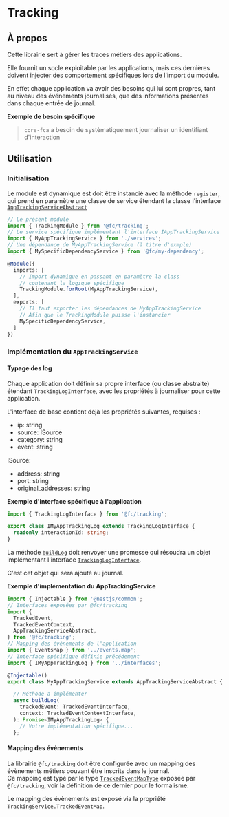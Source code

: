 # Tracking

## À propos

Cette librairie sert à gérer les traces métiers des applications.

Elle fournit un socle exploitable par les applications, mais ces dernières doivent injecter des comportement spécifiques lors de l'import du module.

En effet chaque application va avoir des besoins qui lui sont propres, tant au niveau des événements journalisés, que des informations présentes dans chaque entrée de journal.

**Exemple de besoin spécifique**

> `core-fca` a besoin de systèmatiquement journaliser un identifiant d'interaction

## Utilisation

### Initialisation

Le module est dynamique est doit être instancié avec la méthode `register`, qui prend en paramètre une classe de service étendant la classe l'interface [`AppTrackingServiceAbstract`](src/interfaces/app-tracking-service.abstract.ts)

```typescript
// Le présent module
import { TrackingModule } from '@fc/tracking';
// Le service spécifique implémentant l'interface IAppTrackingService
import { MyAppTrackingService } from './services';
// Une dépendance de MyAppTrackingService (à titre d'exmple)
import { MySpecificDependencyService } from '@fc/my-dependency';

@Module({
  imports: [
    // Import dynamique en passant en paramètre la class
    // contenant la logique spécifique
    TrackingModule.forRoot(MyAppTrackingService),
  ],
  exports: [
    // Il faut exporter les dépendances de MyAppTrackingService
    // Afin que le TrackingModule puisse l'instancier
    MySpecificDependencyService,
  ]
})
```

### Implémentation du `AppTrackingService`

#### Typage des log

Chaque application doit définir sa propre interface (ou classe abstraite) étendant `TrackingLogInterface`, avec les propriétés à journaliser pour cette application.

L'interface de base contient déjà les propriétés suivantes, requises :

- ip: string
- source: ISource
- category: string
- event: string

ISource:

- address: string
- port: string
- original_addresses: string

**Exemple d'interface spécifique à l'application**

```typescript
import { TrackingLogInterface } from '@fc/tracking';

export class IMyAppTrackingLog extends TrackingLogInterface {
  readonly interactionId: string;
}
```

La méthode [`buildLog`](src/interfaces/app-tracking-service.abstract.ts) doit renvoyer une promesse qui résoudra un objet implémentant l'interface [`TrackingLogInterface`](src/interfaces/tracking-log.interface.ts).

C'est cet objet qui sera ajouté au journal.

**Exemple d'implémentation du AppTrackingService**

```typescript
import { Injectable } from '@nestjs/common';
// Interfaces exposées par @fc/tracking
import {
  TrackedEvent,
  TrackedEventContext,
  AppTrackingServiceAbstract,
} from '@fc/tracking';
// Mapping des événements de l'application
import { EventsMap } from '../events.map';
// Interface spécifique définie précédement
import { IMyAppTrackingLog } from '../interfaces';

@Injectable()
export class MyAppTrackingService extends AppTrackingServiceAbstract {

  // Méthode a implémenter
  async buildLog(
    trackedEvent: TrackedEventInterface,
    context: TrackedEventContextInterface,
  ): Promise<IMyAppTrackingLog> {
    // Votre implémentation spécifique...
  };
```

#### Mapping des événements

La librairie `@fc/tracking` doit être configurée avec un mapping des évènements métiers pouvant être inscrits dans le journal.  
Ce mapping est typé par le type [`TrackedEventMapType`](src/interfaces/tracked-event-map.interface.ts) exposée par `@fc/tracking`, voir la définition de ce dernier pour le formalisme.

Le mapping des évènements est exposé via la propriété `TrackingService.TrackedEventMap`.
